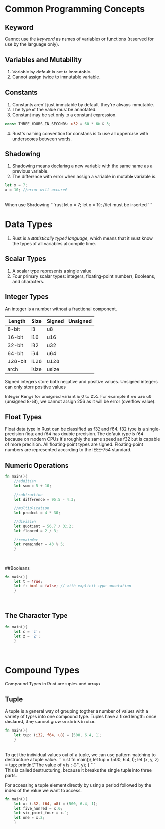 # Common Programming Concepts

## Keyword
Cannot use the *keyword* as names of variables or functions (reserved for use by the language only).

## Variables and Mutability
1. Variable by default is set to immutable.
2. Cannot assign twice to immutable variable.

## Constants
1. Constants aren't just immutable by default, they're always immutable.
2. The type of the value must be annotated.
3. Constant may be set only to a constant expression.
```rust
const THREE_HOURS_IN_SECONDS: u32 = 60 * 60 & 3;
```
4. Rust's naming convention for constans is to use all uppercase with underscores between words.

## Shadowing
1. Shadowing means declaring a new variable with the same name as a previous variable.
2. The difference with error when assign a variable in mutable variable is. <br>
```rust
let x = 7;
x = 10; //error will occured
```
<br>
When use Shadowing
```rust
let x = 7;
let x = 10; //let must be inserted
```

# Data Types

1. Rust is a *statistically typed language*, which means that it must know the types of all variables at compile time.

## Scalar Types
1. A scalar type represents a single value
2. Four primary scalar types: integers, floating-point numbers, Booleans, and characters.

## Integer Types
An integer is a number without a fractional component.

|Length|Size|Signed|Unsigned|
|---|---|---|---|
|8-bit|i8|u8|
|16-bit|i16|u16|
|32-bit|i32|u32|
|64-bit|i64|u64|
|128-bit|i128|u128|
|arch|isize|usize|

Signed integers store both negative and positive values. Unsigned integers can only store positive values.

Integer Range for unsigned variant is 0 to 255. For example if we use u8 (unsigned 8-bit), we cannot assign 256 as it will be error (overflow value).

## Float Types

Float data type in Rust can be classified as f32 and f64. f32 type is a single-precision float and f64 has double precision.
The default type is f64 because on modern CPUs it's roughly the same speed as f32 but is capable of more precision. All floating-point types are signed. Floating-point numbers are represented according to the IEEE-754 standard.

## Numeric Operations
```rust
fn main(){
    //addition
    let sum = 5 + 10;

    //subtraction
    let difference = 95.5 - 4.3;

    //multiplication
    let product = 4 * 30;

    //division
    let quotient = 56.7 / 32.2;
    let floored = 2 / 3;

    //remainder
    let remainder = 43 % 5;
    }
```
<br>

##Booleans

```rust
fn main(){
    let t = true;
    let f: bool = false; // with explicit type annotation
    }
```
<br>

## The Character Type
```rust
fn main(){
    let c = 'z';
    let z = 'Z';
    }
```
<br>

# Compound Types
Compound Types in Rust are tuples and arrays.

## Tuple
A tuple is a general way of grouping togther a number of values with a variety of types into one compound type. Tuples have a fixed length: once declared, they cannot grow or shrink in size.

```rust
fn main(){
    let tup: (i32, f64, u8) = (500, 6.4, 1);
    }
```
<br>
To get the individual values out of a tuple, we can use pattern matching to destructure a tuple value.
```rust
fn main(){
    let tup = (500, 6.4, 1);
    let (x, y, z) = tup;
    println!("The value of y is : {}", y);
    }
```
<br>
This is called destructuring, because it breaks the single tuple into three parts.

For accessing a tuple element directly by using a period followed by the index of the value we want to access.
```rust
fn main(){
    let x: (i32, f64, u8) = (500, 6.4, 1);
    let five_hunred = x.0;
    let six_point_four = x.1;
    let one = x.2;
    }
```
<br>

